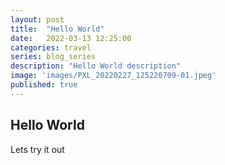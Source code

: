 ```yaml
---
layout: post
title:  "Hello World"
date:   2022-03-13 12:25:00
categories: travel
series: blog_series
description: "Hello World description"
image: 'images/PXL_20220227_125220709-01.jpeg'
published: true
---
```


## Hello World 

Lets try it out